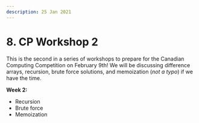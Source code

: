 ```yaml
---
description: 25 Jan 2021
---
```


# 8. CP Workshop 2

This is the second in a series of workshops to prepare for the Canadian Computing Competition on February 9th! We will be discussing difference arrays, recursion, brute force solutions, and memoization \(_not a typo_\) if we have the time.

**Week 2:**

* Recursion
* Brute force
* Memoization

